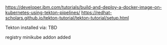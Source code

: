 https://developer.ibm.com/tutorials/build-and-deploy-a-docker-image-on-kubernetes-using-tekton-pipelines/
https://redhat-scholars.github.io/tekton-tutorial/tekton-tutorial/setup.html



Tekton installed via:
TBD

registry minikube addon added
